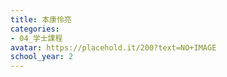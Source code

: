 ```yaml
---
title: 本康怜亮
categories:
- 04_学士課程
avatar: https://placehold.it/200?text=NO+IMAGE
school_year: 2
---
```


